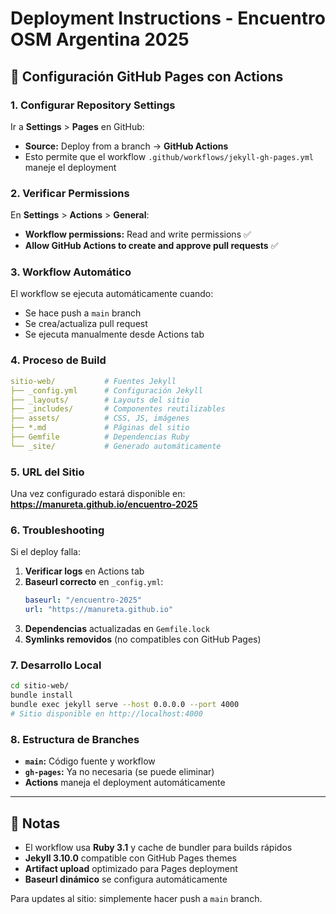 # Deployment Instructions - Encuentro OSM Argentina 2025

## 🚀 Configuración GitHub Pages con Actions

### 1. Configurar Repository Settings

Ir a **Settings** > **Pages** en GitHub:

- **Source:** Deploy from a branch → **GitHub Actions**
- Esto permite que el workflow `.github/workflows/jekyll-gh-pages.yml` maneje el deployment

### 2. Verificar Permissions

En **Settings** > **Actions** > **General**:

- **Workflow permissions:** Read and write permissions ✅
- **Allow GitHub Actions to create and approve pull requests** ✅

### 3. Workflow Automático

El workflow se ejecuta automáticamente cuando:
- Se hace push a `main` branch
- Se crea/actualiza pull request
- Se ejecuta manualmente desde Actions tab

### 4. Proceso de Build

```yaml
sitio-web/           # Fuentes Jekyll
├── _config.yml      # Configuración Jekyll
├── _layouts/        # Layouts del sitio  
├── _includes/       # Componentes reutilizables
├── assets/          # CSS, JS, imágenes
├── *.md             # Páginas del sitio
├── Gemfile          # Dependencias Ruby
└── _site/           # Generado automáticamente
```

### 5. URL del Sitio

Una vez configurado estará disponible en:
**https://manureta.github.io/encuentro-2025**

### 6. Troubleshooting

Si el deploy falla:

1. **Verificar logs** en Actions tab
2. **Baseurl correcto** en `_config.yml`:
   ```yaml
   baseurl: "/encuentro-2025"
   url: "https://manureta.github.io"
   ```
3. **Dependencias** actualizadas en `Gemfile.lock`
4. **Symlinks removidos** (no compatibles con GitHub Pages)

### 7. Desarrollo Local

```bash
cd sitio-web/
bundle install
bundle exec jekyll serve --host 0.0.0.0 --port 4000
# Sitio disponible en http://localhost:4000
```

### 8. Estructura de Branches

- **`main`:** Código fuente y workflow
- **`gh-pages`:** Ya no necesaria (se puede eliminar)
- **Actions** maneja el deployment automáticamente

---

## 📝 Notas

- El workflow usa **Ruby 3.1** y cache de bundler para builds rápidos
- **Jekyll 3.10.0** compatible con GitHub Pages themes
- **Artifact upload** optimizado para Pages deployment
- **Baseurl dinámico** se configura automáticamente

Para updates al sitio: simplemente hacer push a `main` branch.